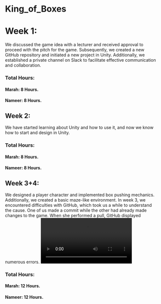 # King_of_Boxes

# Week 1:
We discussed the game idea with a lecturer and received approval to proceed with the pitch for the game. Subsequently, we created a new GitHub repository and initiated a new project in Unity. Additionally, we established a private channel on Slack to facilitate effective communication and collaboration.

### Total Hours:
#### Marah: 8 Hours.
#### Nameer: 8 Hours.

## Week 2:
We have started learning about Unity and how to use it, and now we know how to start and design in Unity.
### Total Hours:
#### Marah: 8 Hours.
#### Nameer: 8 Hours.


## Week 3+4:
We designed a player character and implemented box pushing mechanics. Additionally, we created a basic maze-like environment. In week 3, we encountered difficulties with GitHub, which took us a while to understand the cause. One of us made a commit while the other had already made changes to the game. When she performed a pull, GitHub displayed numerous errors.
![video3354195423](C:\Users\marah\OneDrive\Desktop\kingsofbox2023\video3354195423.mp4)
### Total Hours:
#### Marah: 12 Hours.
#### Nameer: 12 Hours.
